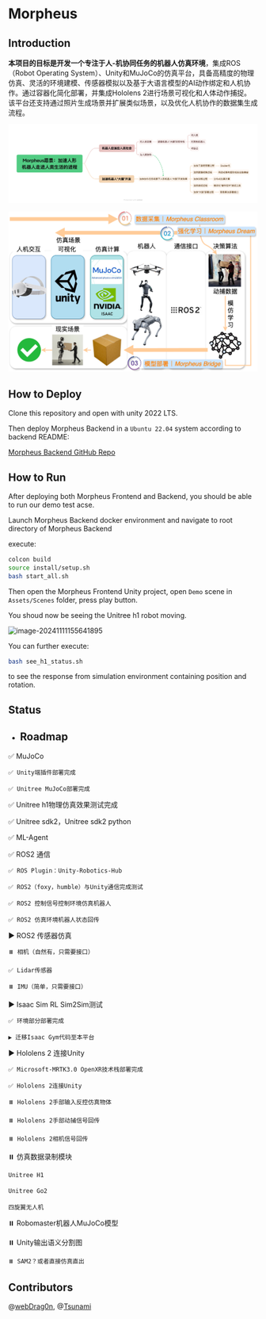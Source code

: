 # Morpheus

## Introduction

**本项目的目标是开发一个专注于人-机协同任务的机器人仿真环境**，集成ROS（Robot Operating System）、Unity和MuJoCo的仿真平台，具备高精度的物理仿真、灵活的环境建模、传感器模拟以及基于大语言模型的AI动作绑定和人机协作。通过容器化简化部署，并集成Hololens 2进行场景可视化和人体动作捕捉。该平台还支持通过照片生成场景并扩展类似场景，以及优化人机协作的数据集生成流程。

![Morpheus愿景](README.assets/Morpheus愿景.png)

![Morpheus关键组件](README.assets/Morpheus关键组件.png)

## How to Deploy

Clone this repository and open with unity 2022 LTS.

Then deploy Morpheus Backend in a `Ubuntu 22.04` system according to backend README:

[Morpheus Backend GitHub Repo](https://github.com/webDrag0n/MorpheusBackend)

## How to Run

After deploying both Morpheus Frontend and Backend, you should be able to run our demo test acse.

Launch Morpheus Backend docker environment and navigate to root directory of Morpheus Backend

execute:

```bash
colcon build
source install/setup.sh
bash start_all.sh
```

Then open the Morpheus Frontend Unity project, open `Demo` scene in `Assets/Scenes` folder, press play button.

You shoud now be seeing the Unitree h1 robot moving.

![image-20241111155641895](H:\ProjectsPerformance\MorpheusFrontend\README.assets\image-20241111155641895.png)

You can further execute:
```bash
bash see_h1_status.sh
```

to see the response from simulation environment containing position and rotation.

## Status

- ## Roadmap

✅ MuJoCo

	✅ Unity端插件部署完成
	 
	✅ Unitree MuJoCo部署完成

✅ Unitree h1物理仿真效果测试完成

✅ Unitree sdk2，Unitree sdk2 python

✅ ML-Agent

✅ ROS2 通信

	✅ ROS Plugin：Unity-Robotics-Hub
	 
	✅ ROS2（foxy，humble）与Unity通信完成测试
	 
	✅ ROS2 控制信号控制环境仿真机器人
	 
	✅ ROS2 仿真环境机器人状态回传

▶️ ROS2 传感器仿真

	⏸️ 相机（自然有，只需要接口）
	 
	✅ Lidar传感器
	 
	⏸️ IMU（简单，只需要接口）

▶️ Isaac Sim RL Sim2Sim测试

	✅ 环境部分部署完成
	 
	▶️ 迁移Isaac Gym代码至本平台

▶️ Hololens 2 连接Unity

	✅ Microsoft-MRTK3.0 OpenXR技术栈部署完成
	 
	✅ Hololens 2连接Unity
	 
	⏸️ Hololens 2手部输入反控仿真物体
	 
	⏸️ Hololens 2手部动捕信号回传
	 
	⏸️ Hololens 2相机信号回传

⏸️ 仿真数据录制模块

	Unitree H1
	 
	Unitree Go2
	 
	四旋翼无人机

⏸️ Robomaster机器人MuJoCo模型

⏸️ Unity输出语义分割图

	⏸️ SAM2？或者直接仿真直出


## Contributors

@[webDrag0n](https://github.com/webDrag0n), @[Tsunami](https://github.com/panz1ha0)
